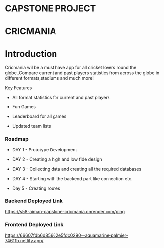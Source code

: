 CAPSTONE PROJECT
============

CRICMANIA
============


Introduction
============

Cricmania wil be a must have app for all cricket lovers round the globe..Compare current and past players statistics from across the globe in different formats,stadiums and much more!

Key Features

-   All format statistics for current and past players 

-   Fun Games 

-   Leaderboard for all games 

-   Updated team lists

### Roadmap

-   DAY 1 - Prototype Development

-   DAY 2 - Creating a high and low fide design  

-   DAY 3 - Collecting data and creating all the required databases

-   DAY 4 - Starting with the backend part like connection etc.

-   Day 5 - Creating routes

### Backend Deployed Link

https://s58-aiman-capstone-cricmania.onrender.com/ping

### Frontend Deployed Link

https://66607fdb6d85662e5fdc0290--aquamarine-palmier-74611b.netlify.app/